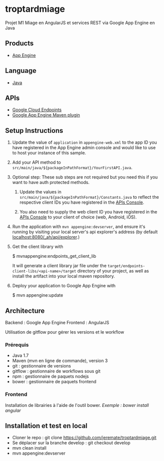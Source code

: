 troptardmiage
=============

Projet M1 Miage en AngularJS et services REST via Google App Engine en Java

## Products
- [App Engine][1]

## Language
- [Java][2]

## APIs
- [Google Cloud Endpoints][3]
- [Google App Engine Maven plugin][4]

## Setup Instructions

1. Update the value of `application` in `appengine-web.xml` to the app
   ID you have registered in the App Engine admin console and would
   like to use to host your instance of this sample.

1. Add your API method to `src/main/java/${packageInPathFormat}/YourFirstAPI.java`.

1. Optional step: These sub steps are not required but you need this
   if you want to have auth protected methods.

    1. Update the values in `src/main/java/${packageInPathFormat}/Constants.java`
       to reflect the respective client IDs you have registered in the
       [APIs Console][6]. 

    1. You also need to supply the web client ID you have registered
       in the [APIs Console][4] to your client of choice (web, Android,
       iOS).

1. Run the application with `mvn appengine:devserver`, and ensure it's
   running by visiting your local server's api explorer's address (by
   default [localhost:8080/_ah/api/explorer][5].)

1. Get the client library with

   $ mvnappengine:endpoints_get_client_lib

   It will generate a client library jar file under the
   `target/endpoints-client-libs/<api-name>/target` directory of your
   project, as well as install the artifact into your local maven
   repository.

1. Deploy your application to Google App Engine with

   $ mvn appengine:update

## Architecture
Backend : Google App Engine
Frontend : AngularJS

Utilisation de gitflow pour gérer les versions et le workflow

### Prérequis
- Java 1.7
- Maven (mvn en ligne de commande), version 3
- git : gestionnaire de versions
- gitflow : gestionnaire de workflows sous git
- npm : gestionnaire de paquets nodejs
- bower : gestionnaire de paquets frontend

### Frontend
Installation de librairies à l'aide de l'outil bower.
_Exemple : bower install angular_

## Installation et test en local
- Cloner le repo : git clone https://github.com/jeremate/troptardmiage.git
- Se déplacer sur la branche develop : git checkout develop
- mvn clean install
- mvn appengine:devserver

[1]: https://developers.google.com/appengine
[2]: http://java.com/en/
[3]: https://developers.google.com/appengine/docs/java/endpoints/
[4]: https://developers.google.com/appengine/docs/java/tools/maven
[5]: https://localhost:8080/_ah/api/explorer
[6]: https://console.developers.google.com/
